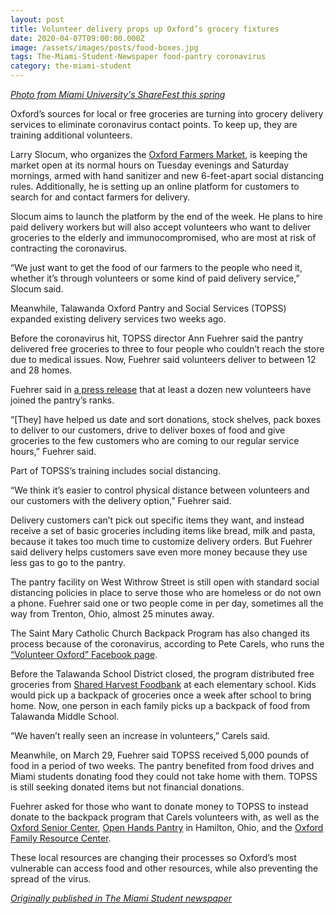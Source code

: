 ```yaml
---
layout: post
title: Volunteer delivery props up Oxford’s grocery fixtures
date: 2020-04-07T09:00:00.000Z
image: /assets/images/posts/food-boxes.jpg
tags: The-Miami-Student-Newspaper food-pantry coronavirus
category: the-miami-student
---
```

*[Photo from Miami University's ShareFest this spring](https://www.miamioh.edu/news/top-stories/2020/04/mini-move-out-sharefest-food-donated.html)*

Oxford’s sources for local or free groceries are turning into grocery delivery services to eliminate coronavirus contact points. To keep up, they are training additional volunteers.

Larry Slocum, who organizes the [Oxford Farmers Market](http://oxfordfarmersmarket.com/), is keeping the market open at its normal hours on Tuesday evenings and Saturday mornings, armed with hand sanitizer and new 6-feet-apart social distancing rules. Additionally, he is setting up an online platform for customers to search for and contact farmers for delivery.

Slocum aims to launch the platform by the end of the week. He plans to hire paid delivery workers but will also accept volunteers who want to deliver groceries to the elderly and immunocompromised, who are most at risk of contracting the coronavirus.

“We just want to get the food of our farmers to the people who need it, whether it’s through volunteers or some kind of paid delivery service,” Slocum said.

Meanwhile, Talawanda Oxford Pantry and Social Services (TOPSS) expanded existing delivery services two weeks ago.

Before the coronavirus hit, TOPSS director Ann Fuehrer said the pantry delivered free groceries to three to four people who couldn’t reach the store due to medical issues. Now, Fuehrer said volunteers deliver to between 12 and 28 homes.

Fuehrer said in [a press release](https://sites.google.com/view/topsspantry/home) that at least a dozen new volunteers have joined the pantry’s ranks.

“\[They] have helped us date and sort donations, stock shelves, pack boxes to deliver to our customers, drive to deliver boxes of food and give groceries to the few customers who are coming to our regular service hours,” Fuehrer said.

Part of TOPSS’s training includes social distancing.

“We think it’s easier to control physical distance between volunteers and our customers with the delivery option,” Fuehrer said.

Delivery customers can’t pick out specific items they want, and instead receive a set of basic groceries including items like bread, milk and pasta, because it takes too much time to customize delivery orders. But Fuehrer said delivery helps customers save even more money because they use less gas to go to the pantry.

The pantry facility on West Withrow Street is still open with standard social distancing policies in place to serve those who are homeless or do not own a phone. Fuehrer said one or two people come in per day, sometimes all the way from Trenton, Ohio, almost 25 minutes away.

The Saint Mary Catholic Church Backpack Program has also changed its process because of the coronavirus, according to Pete Carels, who runs the [“Volunteer Oxford” Facebook page](https://www.facebook.com/VolunteerOxfordOH/).

Before the Talawanda School District closed, the program distributed free groceries from [Shared Harvest Foodbank](https://www.sharedharvest.org/) at each elementary school. Kids would pick up a backpack of groceries once a week after school to bring home. Now, one person in each family picks up a backpack of food from Talawanda Middle School.

“We haven’t really seen an increase in volunteers,” Carels said.

Meanwhile, on March 29, Fuehrer said TOPSS received 5,000 pounds of food in a period of two weeks. The pantry benefited from food drives and Miami students donating food they could not take home with them. TOPSS is still seeking donated items but not financial donations.

Fuehrer asked for those who want to donate money to TOPSS to instead donate to the backpack program that Carels volunteers with, as well as the [Oxford Senior Center](http://www.oxfordsenior.org/index.html), [Open Hands Pantry](https://www.facebook.com/Open-Hands-Food-Pantry-692946037389657/) in Hamilton, Ohio, and the [Oxford Family Resource Center](http://www.frcoxford.org/).

These local resources are changing their processes so Oxford’s most vulnerable can access food and other resources, while also preventing the spread of the virus.

*[Originally published in The Miami Student newspaper](https://www.miamistudent.net/article/2020/04/groceries-for-older-people)*